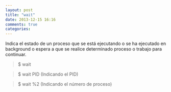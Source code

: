 ```yaml
---
layout: post
title: "wait"
date: 2013-12-15 16:16
comments: true
categories: 
---
```

Indica el estado de un proceso que se está ejecutando o se ha ejecutado en background o espera a que se realice determinado proceso o trabajo para continuar.

>$ wait 

>$ wait PID  (Indicando el PID)

>$ wait %2  (Indicando el número de proceso)

